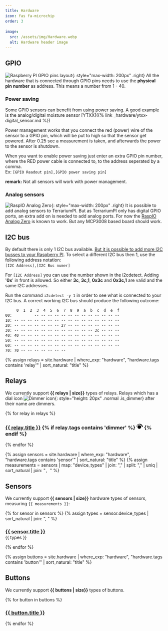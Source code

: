 ```yaml
---
title: Hardware
icon: fas fa-microchip
order: 3

image:
  src: /assets/img/Hardware.webp
  alt: Hardware header image
---
```

## GPIO
![Raspberry PI GPIO pins layout](/assets/img/GPIO-Pinout-Diagram.webp){: style="max-width: 200px" .right}
All the hardware that is connected through GPIO pins needs to use the **physical pin number** as address. This means a number from 1 - 40.

### Power saving
Some GPIO sensors can benefit from using power saving. A good example is the analog/digital moisture sensor [YTXX]({% link _hardware/ytxx-digital_sensor.md %})

Power management works that you connect the red (power) wire of the sensor to a GPIO pin, which will be put to high so that the sensor get powered. After 0.25 sec a measurement is taken, and afterwards the power to the sensor is shutdown.

When you want to enable power saving just enter an extra GPIO pin number, where the RED power cable is connected to, to the address seperated by a comma.
<br />Ex: `[GPIO Readout pin],[GPIO power saving pin]`

**remark:** Not all sensors will work with power management.

### Analog sensors
![RaspIO Analog Zero](/assets/img/RasPiO-Analog-Zero.webp){: style="max-width: 200px" .right}
It is possible to add analog sensors to TerrariumPI. But as TerrariumPI only has digital GPIO ports, an extra add on is needed to add analog ports. For now the [RaspIO Analog Zero](https://rasp.io/analogzero/) is known to work. But any MCP3008 based board should work.

## I2C bus
By default there is only 1 I2C bus available. [But it is possible to add more I2C busses to your Raspberry PI](https://www.instructables.com/id/Raspberry-PI-Multiple-I2c-Devices/). To select a different I2C bus then 1, use the following address notation:<br />
`[I2C Address],[I2C Bus numer]`

For `[I2C Address]` you can use the number shown in the i2cdetect. Adding '**0x**' in front is allowed. So either **3c**, **3c,1**, **0x3c** and **0x3c,1** are valid and the same I2C addresses.

Run the command `i2cdetect -y 1` in order to see what is connected to your I2C bus. A correct working I2C bus should produce the following outcome:
```console
     0  1  2  3  4  5  6  7  8  9  a  b  c  d  e  f
00:          -- -- -- -- -- -- -- -- -- -- -- -- --
10: -- -- -- -- -- -- -- -- -- -- -- -- -- -- -- --
20: -- -- -- -- -- -- -- 27 -- -- -- -- -- -- -- --
30: -- -- -- -- -- -- -- -- -- -- -- -- 3c -- -- --
40: 40 -- -- -- -- -- -- -- -- -- -- -- -- -- -- --
50: -- -- -- -- -- -- -- -- -- -- -- -- -- -- -- --
60: -- -- -- -- -- -- -- -- -- -- -- -- -- -- -- --
70: 70 -- -- -- -- -- -- --
```

{% assign relays = site.hardware | where_exp: "hardware", "hardware.tags contains 'relay'" | sort_natural: "title" %}
## Relays
We currently support <strong>{{ relays | size}}</strong> types of relays. Relays which has a dial icon ![Dimmer icon](/assets/img/dimmer_icon.png){: style="height: 20px" .normal .is_dimmer} after their name are dimmers.

{% for relay in relays %}
  <h3>
    <a href="{{ relay.url | relative_url }}">{{ relay.title }}</a>
  {% if relay.tags contains 'dimmer' %}
    <img src="../assets/img/dimmer_icon.png" title="Relay is a dimmer" alt="Relay is a dimmer" style="height: 20px" class="ml-xl-3 is_dimmer">
  {% endif %}
  </h3>
{% endfor %}

{% assign sensors = site.hardware | where_exp: "hardware", "hardware.tags contains 'sensor'" | sort_natural: "title" %}
{% assign measurements = sensors | map: "device_types" | join: "," | split: "," | uniq | sort_natural | join: "`, `"  %}
## Sensors
We currently support <strong>{{ sensors | size}}</strong> hardware types of sensors, measuring `{{ measurements }}`:
<br />

{% for sensor in sensors %}
{% assign types = sensor.device_types | sort_natural | join: ", " %}
  <h3 style="margin-bottom: 0px">
    <a href="{{ sensor.url | relative_url }}">{{ sensor.title }}</a>
  </h3>
  {{ types }}

{% endfor %}

{% assign buttons = site.hardware | where_exp: "hardware", "hardware.tags contains 'button'" | sort_natural: "title" %}
## Buttons
We currently support <strong>{{ buttons | size}}</strong> types of buttons.

{% for button in buttons %}
  <h3>
    <a href="{{ button.url | relative_url }}">{{ button.title }}</a>
  </h3>
{% endfor %}